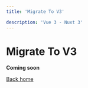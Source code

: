 ```yaml
---
title: 'Migrate To V3'

description: 'Vue 3 - Nuxt 3'
---
```


# Migrate To V3
**Coming soon**  

[Back home](/)
